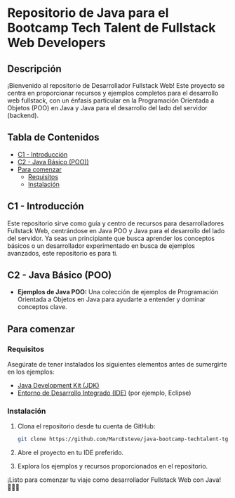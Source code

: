 # Repositorio de Java para el Bootcamp Tech Talent de Fullstack Web Developers

## Descripción

¡Bienvenido al repositorio de Desarrollador Fullstack Web! Este proyecto se centra en proporcionar recursos y ejemplos completos para el desarrollo web fullstack, con un énfasis particular en la Programación Orientada a Objetos (POO) en Java y Java para el desarrollo del lado del servidor (backend).

## Tabla de Contenidos

- [C1 - Introducción](#introducción)
- [C2 - Java Básico (POO))](#java-básico-poo)
- [Para comenzar](#comenzar)
  - [Requisitos](#requisitos)
  - [Instalación](#instalación)

## C1 - Introducción

Este repositorio sirve como guía y centro de recursos para desarrolladores Fullstack Web, centrándose en Java POO y Java para el desarrollo del lado del servidor. Ya seas un principiante que busca aprender los conceptos básicos o un desarrollador experimentado en busca de ejemplos avanzados, este repositorio es para ti.

## C2 - Java Básico (POO)

- **Ejemplos de Java POO:** Una colección de ejemplos de Programación Orientada a Objetos en Java para ayudarte a entender y dominar conceptos clave.

## Para comenzar

### Requisitos

Asegúrate de tener instalados los siguientes elementos antes de sumergirte en los ejemplos:

- [Java Development Kit (JDK)](https://www.oracle.com/java/technologies/javase-downloads.html)
- [Entorno de Desarrollo Integrado (IDE)](https://www.eclipse.org/downloads/) (por ejemplo, Eclipse)

### Instalación

1. Clona el repositorio desde tu cuenta de GitHub:

   ```bash
   git clone https://github.com/MarcEsteve/java-bootcamp-techtalent-tgn2024.git
   ```

2. Abre el proyecto en tu IDE preferido.

3. Explora los ejemplos y recursos proporcionados en el repositorio.

¡Listo para comenzar tu viaje como desarrollador Fullstack Web con Java! 👨‍💻🚀
